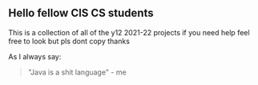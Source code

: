 ## Hello fellow CIS CS students

This is a collection of all of the y12 2021-22 projects if you need help feel free to look but pls dont copy thanks

As I always say: 

> "Java is a shit language" - me 